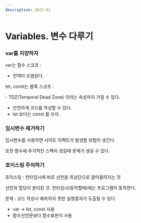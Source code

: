 ```yaml
---
description: 2022-01
---
```


# Variables. 변수 다루기

### var를 지양하자 &#x20;



var는 함수 스코프 :

* 전역이 오염된다. &#x20;

let, const는 블록 스코프 :&#x20;

&#x20;\- TDZ(Temporal Dead Zone) 이라는 속성까지 가질 수 있다.&#x20;

* 안전하게 코드를 작성할 수 있다.&#x20;
* let 보다는 const 를 쓰자.&#x20;



### 임시변수 제거하기

임시변수를 사용하면 사이트 이펙트가 발생할 위험이 생긴다.&#x20;

또한 함수에 추가적인 스펙이 생길때 문제가 생길 수 있다.&#x20;



### 호이스팅 주의하기

호이스팅 : 런타임시에 바로 선언을 최상단으로 끌어올려지는 것

선언과 할당이 분리된 것. 런타임시(동작할때)에는 프로그램이 동작한다.

문제 : 코드 작성시 예측하지 못한 실행결과가 도출될 수 있다.

* var → let, const 사용
* 함수선언문보다 함수표현식 사용
